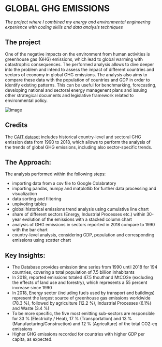 # GLOBAL GHG EMISSIONS
*The project where I combined my energy and environmental engineering experience with coding skills and data analysis techniques*

## The project
One of the negative impacts on the environment from human activities is greenhouse gas (GHG) emissions, which lead to global warming with catastrophic consequences. The performed analysis allows to dive deeper into the problem and intend to assess the impact of different countries and sectors of economy in global GHG emissions. The analysis also aims to compare these data with the population of countries and GDP in order to identify existing patterns. This can be useful for benchmarking, forecasting, developing national and sectoral energy managenent plans and issuing other strategical documents and legislative framework related to environmental policy.

![image](https://user-images.githubusercontent.com/116592259/225337781-e5153e21-0492-43a1-8ef1-8ad58dba272b.png)

## Credits
The [CAIT dataset](https://www.climatewatchdata.org/about/faq/ghg) includes historical country-level and sectoral GHG emission data from 1990 to 2018, which allows to perform the analysis of the trends of global GHG emissions, including also sector-specific trends. 

## The Approach:
The analysis performed within the following steps:
- importing data from a csv file to Google Colabratory 
- importing pandas, numpy and matplotlib for further data processing and visualization
- data sorting and filtering
- unpivoting tables
- global historical emissions trend analysis using cumulative line chart
- share of different sectors (Energy, Industrial Processes etc.) within 30-year evolution of the emissions with a stacked column chart
- analysis of GHG emissions in sectors reported in 2018 compare to 1990 with the bar chart
- country-level analysis, considering GDP, population and corresponding emissions using scatter chart

## Key Insights:
- The Database provides emission time series from 1990 until 2018 for 194 countries, covering a total population of 7.5 billion inhabitants
- In 2018, reported emissions totaled 47.5 thouthand MtCO2e (excluding the effects of land use and forestry), which represents a 55 percent increase since 1990
- In 2018, Energy sector (including fuels used by transport and buildings) represent the largest source of greenhouse gas emissions worldwide (78.3 %), followed by agriculture (12.2 %), Industrial Processes (6.1%) and Waste (3.4 %)
- To be more specific, the five most emitting sub-sectors are responsible for 33 % (Electricity / Heat), 17 % (Transportation) and 13 % (Manufacturing/Construction) and 12 % (Agriculture) of the total CO2-eq emissions
- Higher GHG emissions recorded for countries with higher GDP per capita, as expected.
